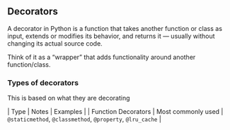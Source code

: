 ## Decorators

A decorator in Python is a function that takes another function or class as input, extends or modifies its behavior, and returns it — usually without changing its actual source code.

Think of it as a “wrapper” that adds functionality around another function/class.

### Types of decorators

This is based on what they are decorating

| Type | Notes | Examples |
| Function Decorators | Most commonly used | `@staticmethod`, `@classmethod`, `@property`, `@lru_cache` | 